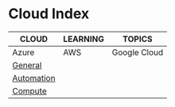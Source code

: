 # Cloud Index

|CLOUD|LEARNING|TOPICS|
|---|---|---|
|Azure|AWS|Google Cloud|
|[General](azure-general)|||
|[Automation](azure-automation)|||
|[Compute](azure-compute)|||

